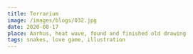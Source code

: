 ```yaml
---
title: Terrarium
image: /images/blogs/032.jpg
date: 2020-08-17
place: Aarhus, heat wave, found and finished old drawing
tags: snakes, love game, illustration
---
```


